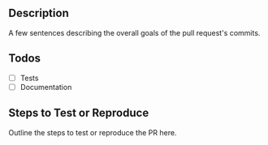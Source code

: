 ## Description
A few sentences describing the overall goals of the pull request's commits.

## Todos

- [ ] Tests
- [ ] Documentation

## Steps to Test or Reproduce
Outline the steps to test or reproduce the PR here.
